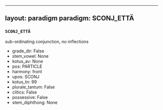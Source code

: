 
---
layout: paradigm
paradigm: SCONJ_ETTÄ
---
### ` SCONJ_ETTÄ `

sub-ordinating conjunction, no inflections
* grade_dir: False
* stem_vowel: None
* kotus_av: None
* pos: PARTICLE
* harmony: front
* upos: SCONJ
* kotus_tn: 99
* plurale_tantum: False
* clitics: False
* possessive: False
* stem_diphthong: None
